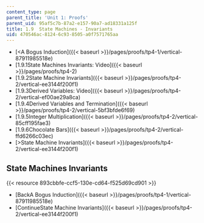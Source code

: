 ```yaml
---
content_type: page
parent_title: 'Unit 1: Proofs'
parent_uid: 95af5c7b-87a2-e157-90a7-ad18331a125f
title: 1.9  State Machines - Invariants
uid: 470546ac-8124-6c93-8505-a0f7571765aa
---
```


*   [<A Bogus Induction]({{< baseurl >}}/pages/proofs/tp4-1/vertical-87911985518e)
*   [1.9.1State Machines Invariants: Video]({{< baseurl >}}/pages/proofs/tp4-2)
*   [1.9.2State Machine Invariants]({{< baseurl >}}/pages/proofs/tp4-2/vertical-ee3144f200f1)
*   [1.9.3Derived Variables: Video]({{< baseurl >}}/pages/proofs/tp4-2/vertical-ef00ae29a8ca)
*   [1.9.4Derived Variables and Termination]({{< baseurl >}}/pages/proofs/tp4-2/vertical-5bf3bfde6f69)
*   [1.9.5Integer Multiplication]({{< baseurl >}}/pages/proofs/tp4-2/vertical-85cff195fae3)
*   [1.9.6Chocolate Bars]({{< baseurl >}}/pages/proofs/tp4-2/vertical-ffd6266c03ec)
*   [\>State Machine Invariants]({{< baseurl >}}/pages/proofs/tp4-2/vertical-ee3144f200f1)

State Machines Invariants
-------------------------

{{< resource 893cbbfe-ccf5-130e-cd64-f525d69cd901 >}}

*   [BackA Bogus Induction]({{< baseurl >}}/pages/proofs/tp4-1/vertical-87911985518e)
*   [ContinueState Machine Invariants]({{< baseurl >}}/pages/proofs/tp4-2/vertical-ee3144f200f1)